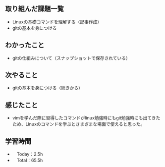 ## 取り組んだ課題一覧
- Linuxの基礎コマンドを理解する（記事作成）
- gitの基本を身につける

## わかったこと
- gitの仕組みについて（スナップショットで保存されている）

## 次やること
- gitの基本を身につける（続きから）

## 感じたこと
- vimを学んだ際に習得したコマンドがlinux勉強時にもgit勉強時にも出てきたため、Linuxのコマンドを学ぶとさまざまな場面で使えると思った。

## 学習時間
- 　Today：2.5h
- 　Total：65.5h

